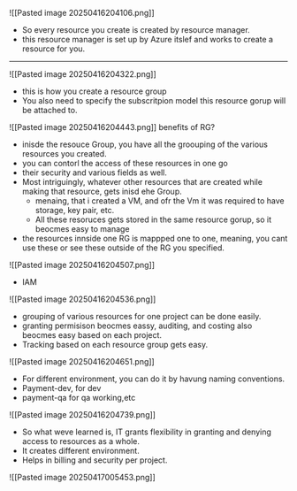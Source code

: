 ![[Pasted image 20250416204106.png]]
- So every resource you create is created by resource manager.
- this resource manager is set up by Azure itslef and works to create a resource for you.
---
![[Pasted image 20250416204322.png]]
- this is how you create a resource group
- You also need to specify the subscritpion model this resource gorup will be attached to.

![[Pasted image 20250416204443.png]]
benefits of RG?
- inisde the resouce Group, you have all the groouping of the various resources you created.
- you can contorl the access of these resources in one go
- their security and various fields as well.
- Most intriguingly, whatever other resources that are created while making that resource, gets inisd ehe Group.
	- menaing, that i created a VM, and ofr the Vm it was required to have storage, key pair, etc.
	- All these resoruces gets stored in the same resource gorup, so it beocmes easy to manage
- the resources innside one RG is mappped one to one, meaning, you cant use these or see these outside of the RG you specified.


![[Pasted image 20250416204507.png]]
- IAM


![[Pasted image 20250416204536.png]]
- grouping of various resources for one project can be done easily.
- granting permisison beocmes eassy, auditing, and costing also beocmes easy based on each project.
- Tracking based on each resource group gets easy.

![[Pasted image 20250416204651.png]]
- For different environment, you can do it by havung naming conventions.
- Payment-dev, for dev
- payment-qa for qa working,etc


![[Pasted image 20250416204739.png]]
- So what weve learned is, IT grants flexibility in granting and denying access to resources as a whole.
- It creates different environment.
- Helps in billing and security per project.




![[Pasted image 20250417005453.png]]


